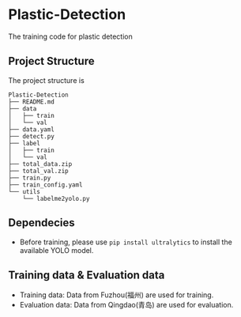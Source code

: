 # Plastic-Detection
The training code for plastic detection

## Project Structure
The project structure is
```
Plastic-Detection
├── README.md
├── data
│   ├── train
│   └── val
├── data.yaml
├── detect.py
├── label
│   ├── train
│   └── val
├── total_data.zip
├── total_val.zip
├── train.py
├── train_config.yaml
└── utils
    └── labelme2yolo.py
```

## Dependecies
- Before training, please use `pip install ultralytics` to install the available YOLO model.

## Training data & Evaluation data
- Training data: Data from Fuzhou(福州) are used for training.
- Evaluation data: Data from Qingdao(青岛) are used for evaluation.